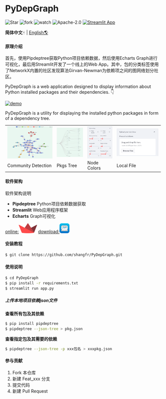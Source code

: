 # PyDepGraph

![Star](https://img.shields.io/github/stars/shangfr/PyDepGraph?style=flat-square) ![fork](https://img.shields.io/github/forks/shangfr/PyDepGraph?style=flat-square) ![watch](https://img.shields.io/github/watchers/shangfr/PyDepGraph?style=flat-square) ![Apache-2.0](https://img.shields.io/github/license/shangfr/PyDepGraph?style=flat-square) [![Streamlit App](https://static.streamlit.io/badges/streamlit_badge_black_white.svg)](https://shangfr-pydepgraph-app-gh2ivs.streamlitapp.com/)

**简体中文**🀄 | [English🌎](./README.en.md)

#### 原理介绍

首先，使用Pipdeptree获取Python项目依赖数据，然后使用Echarts Graph进行可视化，最后用Streamlit开发了一个线上的Web App。其中，包的分类标签使用了NetworkX内置的社区发现算法Girvan-Newman为依赖项之间的图网络划分社区。

PyDepGraph is a web application designed to display information about Python installed packages and their dependencies. 👇

<a target="_blank" href="https://shangfr-pydepgraph-app-gh2ivs.streamlitapp.com/"><img src="./picture/pic.webp" alt="demo"></img></a>

PyDepGraph is a utility for displaying the installed python packages in form of a dependency tree. 

<table border="0">
  <tr>
    <td>
      <a target="_blank" href="https://shangfr-pydepgraph-app-gh2ivs.streamlitapp.com/">
        <img src="./picture/pic0.png" style="max-height:150px; width:auto; display:block;">
      </a>
    </td>
    <td>
        <img src="./picture/pic1.png" style="max-height:150px; width:auto; display:block;">
    </td>
    <td>
        <img src="./picture/pic2.png" style="max-height:150px; width:auto; display:block;">
    </td>
    <td>
      <a target="_blank" href="https://shangfr-pydepgraph-app-gh2ivs.streamlitapp.com/">
        <img src="./picture/pic3.png" style="max-height:150px; width:auto; display:block;">
      </a>
    </td>
  </tr>
  <tr>
    <td>Community Detection</td>
    <td>Pkgs Tree</td>
    <td>Node Colors</td>
    <td>Local File</td>
  </tr>
</table>

#### 软件架构

软件架构说明

- **Pipdeptree** Python项目依赖数据获取
- **Streamlit** Web应用程序框架
- **Echarts** Graph可视化

[online:![](share/icons/streamlit-logo.png)](https://shangfr-pydepgraph-app-gh2ivs.streamlitapp.com/)   [download:![](share/icons/Graph.32.png)](https://github.com/shangfr/PyDepGraph/releases/download/V1.0.1/PyDepGraph_1.0.1_x64-setup.exe)

#### 安装教程
```bash
$ git clone https://github.com/shangfr/PyDepGraph.git
```
#### 使用说明
```bash
$ cd PyDepGraph
$ pip install -r requirements.txt
$ streamlit run app.py
```

##### 上传本地项目依赖json文件

**查看所有包及其依赖**
```bash
$ pip install pipdeptree
$ pipdeptree --json-tree > pkg.json
```

**查看指定包及其需要的依赖** 
```bash
$ pipdeptree --json-tree -p xxx包名 > xxxpkg.json
```


#### 参与贡献

1.  Fork 本仓库
2.  新建 Feat_xxx 分支
3.  提交代码
4.  新建 Pull Request

